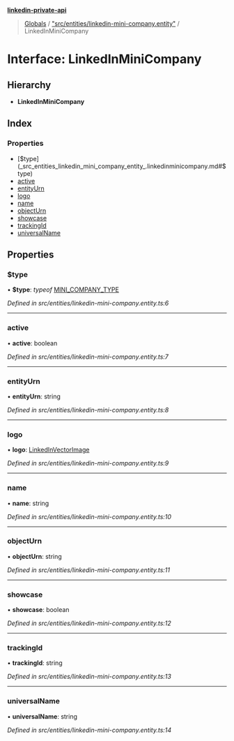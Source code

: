 **[linkedin-private-api](../README.md)**

> [Globals](../globals.md) / ["src/entities/linkedin-mini-company.entity"](../modules/_src_entities_linkedin_mini_company_entity_.md) / LinkedInMiniCompany

# Interface: LinkedInMiniCompany

## Hierarchy

* **LinkedInMiniCompany**

## Index

### Properties

* [$type](_src_entities_linkedin_mini_company_entity_.linkedinminicompany.md#$type)
* [active](_src_entities_linkedin_mini_company_entity_.linkedinminicompany.md#active)
* [entityUrn](_src_entities_linkedin_mini_company_entity_.linkedinminicompany.md#entityurn)
* [logo](_src_entities_linkedin_mini_company_entity_.linkedinminicompany.md#logo)
* [name](_src_entities_linkedin_mini_company_entity_.linkedinminicompany.md#name)
* [objectUrn](_src_entities_linkedin_mini_company_entity_.linkedinminicompany.md#objecturn)
* [showcase](_src_entities_linkedin_mini_company_entity_.linkedinminicompany.md#showcase)
* [trackingId](_src_entities_linkedin_mini_company_entity_.linkedinminicompany.md#trackingid)
* [universalName](_src_entities_linkedin_mini_company_entity_.linkedinminicompany.md#universalname)

## Properties

### $type

•  **$type**: *typeof* [MINI_COMPANY_TYPE](../modules/_src_entities_linkedin_mini_company_entity_.md#mini_company_type)

*Defined in src/entities/linkedin-mini-company.entity.ts:6*

___

### active

•  **active**: boolean

*Defined in src/entities/linkedin-mini-company.entity.ts:7*

___

### entityUrn

•  **entityUrn**: string

*Defined in src/entities/linkedin-mini-company.entity.ts:8*

___

### logo

•  **logo**: [LinkedInVectorImage](_src_entities_linkedin_vector_image_entity_.linkedinvectorimage.md)

*Defined in src/entities/linkedin-mini-company.entity.ts:9*

___

### name

•  **name**: string

*Defined in src/entities/linkedin-mini-company.entity.ts:10*

___

### objectUrn

•  **objectUrn**: string

*Defined in src/entities/linkedin-mini-company.entity.ts:11*

___

### showcase

•  **showcase**: boolean

*Defined in src/entities/linkedin-mini-company.entity.ts:12*

___

### trackingId

•  **trackingId**: string

*Defined in src/entities/linkedin-mini-company.entity.ts:13*

___

### universalName

•  **universalName**: string

*Defined in src/entities/linkedin-mini-company.entity.ts:14*
